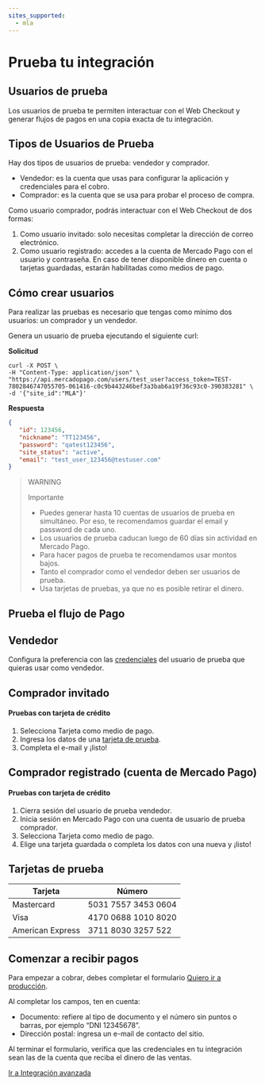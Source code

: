 ```yaml
---
sites_supported:
  - mla
---
```


# Prueba tu integración

## Usuarios de prueba

Los usuarios de prueba te permiten interactuar con el Web Checkout y generar flujos de pagos en una copia exacta de tu integración.

## Tipos de Usuarios de Prueba

Hay dos tipos de usuarios de prueba: vendedor y comprador.

* Vendedor: es la cuenta que usas para configurar la aplicación y credenciales para el cobro.
* Comprador: es la cuenta que se usa para probar el proceso de compra.

Como usuario comprador, podrás interactuar con el Web Checkout de dos formas:

1. Como usuario invitado: solo necesitas completar la dirección de correo electrónico.
1. Como usuario registrado: accedes a la cuenta de Mercado Pago con el usuario y contraseña. En caso de tener disponible dinero en cuenta o tarjetas guardadas, estarán habilitadas como medios de pago.

## Cómo crear usuarios
Para realizar las pruebas es necesario que tengas como mínimo dos usuarios: un comprador y un vendedor.

Genera un usuario de prueba ejecutando el siguiente curl:

**Solicitud**

 ```curl
curl -X POST \
-H "Content-Type: application/json" \
"https://api.mercadopago.com/users/test_user?access_token=TEST-7802846747055705-061416-c0c9b443246bef3a3bab6a19f36c93c0-390383281" \
-d '{"site_id":"MLA"}'
```

**Respuesta**

 ```json
{
    "id": 123456,
    "nickname": "TT123456",
    "password": "qatest123456",
    "site_status": "active",
    "email": "test_user_123456@testuser.com"
}
```

>WARNING
>
>Importante
>
> * Puedes generar hasta 10 cuentas de usuarios de prueba en simultáneo. Por eso, te recomendamos guardar el email y password de cada uno.
> * Los usuarios de prueba caducan luego de 60 días sin actividad en Mercado Pago.
> * Para hacer pagos de prueba te recomendamos usar montos bajos.
> * Tanto el comprador como el vendedor deben ser usuarios de prueba.
> * Usa tarjetas de pruebas, ya que no es posible retirar el dinero.

## Prueba el flujo de Pago
## Vendedor

Configura la preferencia con las [credenciales](https://www.mercadopago.com/mla/account/credentials) del usuario de prueba que quieras usar como vendedor.

## Comprador invitado

#### Pruebas con tarjeta de crédito

1. Selecciona Tarjeta como medio de pago.
1. Ingresa los datos de una [tarjeta de prueba](https://beta.mercadopago.com.ar/developers/es/guides/payments/web-payment-checkout/advanced-integration#bookmark_Tarjetas_de_prueba).
1. Completa el e-mail y ¡listo!

## Comprador registrado (cuenta de Mercado Pago)

#### Pruebas con tarjeta de crédito

1. Cierra sesión del usuario de prueba vendedor.
1. Inicia sesión en Mercado Pago con una cuenta de usuario de prueba comprador.
1. Selecciona Tarjeta como medio de pago.
1. Elige una tarjeta guardada o completa los datos con una nueva y ¡listo!

## Tarjetas de prueba

Tarjeta | Número
------------ | -------------
Mastercard | 5031 7557 3453 0604
Visa | 4170 0688 1010 8020
American Express | 3711 8030 3257 522


## Comenzar a recibir pagos

Para empezar a cobrar, debes completar el formulario [Quiero ir a producción](https://www.mercadopago.com/mla/account/credentials/).

Al completar los campos, ten en cuenta:

* Documento: refiere al tipo de documento y el número sin puntos o barras, por ejemplo “DNI 12345678”.
* Dirección postal: ingresa un e-mail de contacto del sitio.

Al terminar el formulario, verifica que las credenciales en tu integración sean las de la cuenta que reciba el dinero de las ventas.

[Ir a Integración avanzada](https://beta.mercadopago.com.ar/developers/es/guides/payments/web-payment-checkout/advanced-integration/)
